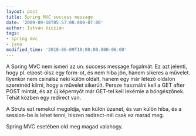 ```yaml
---
layout: post
title: Spring MVC success message
date: '2009-09-18T05:57:00.000-07:00'
author: István Viczián
tags:
- spring mvc
- java
modified_time: '2018-06-09T10:00:00.000-08:00'
---
```


A Spring MVC nem ismeri az un. success message fogalmát. Ez azt jelenti,
hogy pl. elpost-olsz egy form-ot, és nem hiba jön, hanem sikeres a
művelet. Ilyenkor nem csinálsz neki külön oldalt, hanem egy már létező
oldalon szeretnéd kiírni, hogy a művelet sikerült. Persze használni kell
a GET after POST mintát, és az új képernyőt már GET-tel kell lekérnie a
böngészőnek. Tehát közben egy redirect van.

A Struts ezt remekül megoldja, van külön üzenet, és van külön hiba, és a
session-be is lehet tenni, hiszen redirect-nél csak ez marad meg.

Spring MVC esetében old meg magad valahogy.
